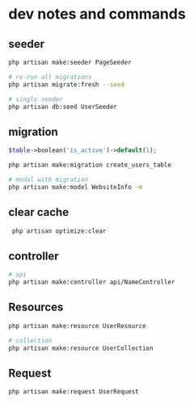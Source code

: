 # dev notes and commands

## seeder

```bash
php artisan make:seeder PageSeeder

# re-run all migrations
php artisan migrate:fresh --seed

# single seeder
php artisan db:seed UserSeeder
```

## migration

```php
$table->boolean('is_active')->default(1);
```

```bash
php artisan make:migration create_users_table

# modal with migration
php artisan make:model WebsiteInfo -m
```

## clear cache

```bash
 php artisan optimize:clear
```

## controller

```bash
# api
php artisan make:controller api/NameController
```

## Resources

```bash
php artisan make:resource UserResource

# collection
php artisan make:resource UserCollection
```

## Request

```bash
php artisan make:request UserRequest

```
